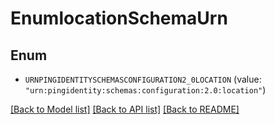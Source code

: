 # EnumlocationSchemaUrn

## Enum


* `URNPINGIDENTITYSCHEMASCONFIGURATION2_0LOCATION` (value: `"urn:pingidentity:schemas:configuration:2.0:location"`)


[[Back to Model list]](../README.md#documentation-for-models) [[Back to API list]](../README.md#documentation-for-api-endpoints) [[Back to README]](../README.md)


